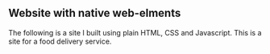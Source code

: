 
## Website with native web-elments
The following is a site I built using plain HTML, CSS and Javascript. This is a site for a food delivery service.

